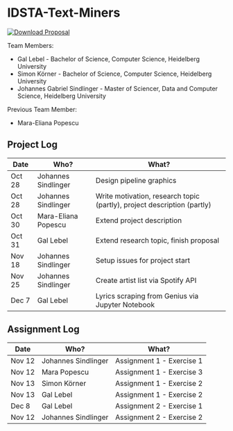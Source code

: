 # IDSTA-Text-Miners

[![Download Proposal](https://img.shields.io/badge/Download--PDF-Proposal-green)](https://github.com/gsindlinger/IDSTA-Text-Miners/raw/main/Proposal/project-proposal.pdf)

Team Members:
- Gal Lebel - Bachelor of Science, Computer Science, Heidelberg University
- Simon Körner - Bachelor of Science, Computer Science, Heidelberg University
- Johannes Gabriel Sindlinger - Master of Sciencer, Data and Computer Science, Heidelberg University

Previous Team Member:
- Mara-Eliana Popescu



## Project Log

| Date   | Who?                | What?                                                                   | 
|--------|---------------------|-------------------------------------------------------------------------|
| Oct 28 | Johannes Sindlinger | Design pipeline graphics                                                |
| Oct 28 | Johannes Sindlinger | Write motivation, research topic (partly), project description (partly) |
| Oct 30 | Mara-Eliana Popescu | Extend project description                                              |
| Oct 31 | Gal Lebel           | Extend research topic, finish proposal                                  |
| Nov 18 | Johannes Sindlinger | Setup issues for project start                                          |
| Nov 25 | Johannes Sindlinger | Create artist list via Spotify API                                      |
| Dec  7 | Gal Lebel           | Lyrics scraping from Genius via Jupyter Notebook                        |




## Assignment Log


| Date   | Who?                | What?                                                                   | 
|--------|---------------------|-------------------------------------------------------------------------|
| Nov 12 | Johannes Sindlinger | Assignment 1 - Exercise 1                                               |
| Nov 12 | Mara Popescu        | Assignment 1 - Exercise 3                                               |
| Nov 13 | Simon Körner        | Assignment 1 - Exercise 2                                               |
| Nov 13 | Gal Lebel           | Assignment 1 - Exercise 2                                               |
| Dec  8 | Gal Lebel           | Assignment 2 - Exercise 1                                               |
| Nov 12 | Johannes Sindlinger | Assignment 2 - Exercise 2                                               |



